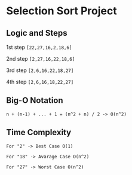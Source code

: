 # Selection Sort Project
## Logic and Steps
1st step
```[22,27,16,2,18,6]``` 

2nd step
```[2,27,16,22,18,6]```

3rd step
```[2,6,16,22,18,27]```

4th step
```[2,6,16,18,22,27]```


## Big-O Notation 
```n + (n-1) + ... + 1 = (n^2 + n) / 2 -> O(n^2)```


## Time Complexity 

```For "2" -> Best Case O(1)```

```For "18" -> Avarage Case O(n^2)```

```For "27" -> Worst Case O(n^2)```